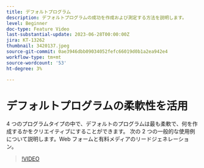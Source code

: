 ```yaml
---
title: デフォルトプログラム
description: デフォルトプログラムの成功を作成および測定する方法を説明します。
level: Beginner
doc-type: Feature Video
last-substantial-update: 2023-06-28T00:00:00Z
jira: KT-13262
thumbnail: 3420137.jpeg
source-git-commit: 0ae3946dbb09034052fefc66019d0b1a2ea942e4
workflow-type: tm+mt
source-wordcount: '53'
ht-degree: 3%

---
```



# デフォルトプログラムの柔軟性を活用


4 つのプログラムタイプの中で、デフォルトのプログラムは最も柔軟で、何を作成するかをクリエイティブにすることができます。
次の 2 つの一般的な使用例について説明します。Web フォームと有料メディアのリードジェネレーション。

>[!VIDEO](https://video.tv.adobe.com/v/3420137?learn=on)
